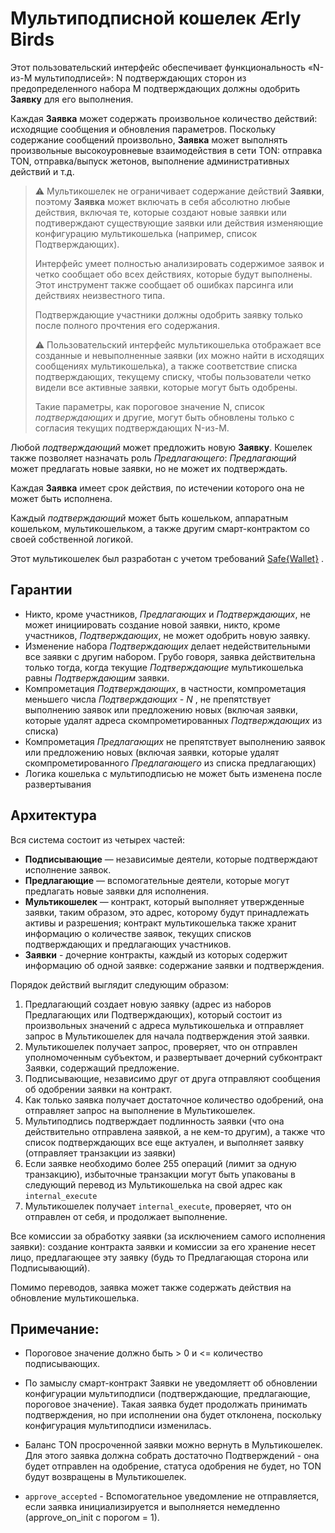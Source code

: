 # Мультиподписной кошелек Ærly Birds

Этот пользовательский интерфейс обеспечивает функциональность «N-из-M мультиподписей»: N подтверждающих сторон из предопределенного набора M подтверждающих должны одобрить **Заявку** для его выполнения.

Каждая **Заявка** может содержать произвольное количество действий: исходящие сообщения и обновления параметров. Поскольку содержание сообщений произвольно, **Заявка** может выполнять произвольные высокоуровневые взаимодействия в сети TON: отправка TON, отправка/выпуск жетонов, выполнение административных действий и т.д.

> ⚠️ Мультикошелек не ограничивает содержание действий **Заявки**, поэтому **Заявка** может включать в себя абсолютно любые действия, включая те, которые создают новые заявки или подтиверждают существующие заявки или действия изменяющие конфигурацию мультикошелька (например, список Подтверждающих).
>
> Интерфейс умеет полностью анализировать содержимое заявок и четко сообщает обо всех действиях, которые будут выполнены. Этот инструмент также сообщает об ошибках парсинга или действиях неизвестного типа.
>
> Подтверждающие участники должны одобрить заявку только после полного прочтения его содержания.
>
> ⚠️ Пользовательский интерфейс мультикошелька отображает все созданные и невыполненные заявки (их можно найти в исходящих сообщениях мультикошелька), а также соответствие списка подтверждающих, текущему списку, чтобы пользователи четко видели все активные заявки, которые могут быть одобрены.
>
> Такие параметры, как пороговое значение N, список _подтверждающих_ и другие, могут быть обновлены только с согласия текущих подтверждающих N-из-M.

Любой _подтверждающий_ может предложить новую **Заявку**. Кошелек также позволяет назначать роль _Предлагающего_: _Предлагающий_ может предлагать новые заявки, но не может их подтверждать.

Каждая **Заявка** имеет срок действия, по истечении которого она не может быть исполнена.

Каждый _подтверждающий_ может быть кошельком, аппаратным кошельком, мультикошельком, а также другим смарт-контрактом со своей собственной логикой.

Этот мультикошелек был разработан с учетом требований [Safe{Wallet}](https://app.safe.global/welcome) .

## Гарантии

- Никто, кроме участников, _Предлагающих_ и _Подтверждающих_, не может инициировать создание новой заявки, никто, кроме участников, _Подтверждающих_, не может одобрить новую заявку.
- Изменение набора _Подтверждающих_ делает недействительными все заявки с другим набором. Грубо говоря, заявка действительна только тогда, когда текущие _Подтверждающие_ мультикошелька равны _Подтверждающим_ заявки.
- Компрометация _Подтверждающих_, в частности, компрометация меньшего числа _Подтверждающих - N_ , не препятствует выполнению заявок или предложению новых (включая заявки, которые удалят адреса скомпрометированных _Подтверждающих_ из списка)
- Компрометация _Предлагающих_ не препятствует выполнению заявок или предложению новых (включая заявки, которые удалят скомпрометированного _Предлагающего_ из списка предлагающих)
- Логика кошелька с мультиподписью не может быть изменена после развертывания

## Архитектура

Вся система состоит из четырех частей:

- **Подписывающие** — независимые деятели, которые подтверждают исполнение заявок.
- **Предлагающие** — вспомогательные деятели, которые могут предлагать новые заявки для исполнения.
- **Мультикошелек** — контракт, который выполняет утвержденные заявки, таким образом, это адрес, которому будут принадлежать активы и разрешения; контракт мультикошелька также хранит информацию о количестве заявок, текущих списков подтверждающих и предлагающих участников.
- **Заявки** - дочерние контракты, каждый из которых содержит информацию об одной заявке: содержание заявки и подтверждения.

Порядок действий выглядит следующим образом:

1. Предлагающий создает новую заявку (адрес из наборов Предлагающих или Подтверждающих), который состоит из произвольных значений с адреса мультикошелька и отправляет запрос в Мультикошелек для начала подтверждения этой заявки.
2. Мультикошелек получает запрос, проверяет, что он отправлен уполномоченным субъектом, и развертывает дочерний субконтракт Заявки, содержащий предложение.
3. Подписывающие, независимо друг от друга отправляют сообщения об одобрении заявки на контракт.
4. Как только заявка получает достаточное количество одобрений, она отправляет запрос на выполнение в Мультикошелек.
5. Мультиподпись подтверждает подлинность заявки (что она действительно отправлена заявкой, а не кем-то другим), а также что список подтверждающих все еще актуален, и выполняет заявку (отправляет транзакции из заявки)
6. Если заявке необходимо более 255 операций (лимит за одную транзакцию), избыточные транзакции могут быть упакованы в следующий перевод из Мультикошелька на свой адрес как `internal_execute`
7. Мультикошелек получает `internal_execute`, проверяет, что он отправлен от себя, и продолжает выполнение.

Все комиссии за обработку заявки (за исключением самого исполнения заявки): создание контракта заявки и комиссии за его хранение несет лицо, предлагающее эту заявку (будь то Предлагающая сторона или Подписывающий).

Помимо переводов, заявка может также содержать действия на обновление мультикошелька.

## Примечание:

- Пороговое значение должно быть > 0 и <= количество подписывающих.

- По замыслу смарт-контракт Заявки не уведомляетт об обновлении конфигурации мультиподписи (подтверждающие, предлагающие, пороговое значение). Такая заявка будет продолжать принимать подтверждения, но при исполнении она будет отклонена, поскольку конфигурация мультиподписи изменилась.

- Баланс TON просроченной заявки можно вернуть в Мультикошелек. Для этого заявка должна собрать достаточно Подтверждений - она будет отправлен на одобрение, статуса одобрения не будет, но TON будут возвращены в Мультикошелек.

- `approve_accepted` - Вспомогательное уведомление не отправляется, если заявка инициализируется и выполняется немедленно (approve_on_init с порогом = 1).
